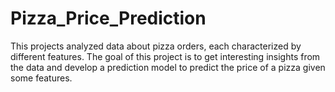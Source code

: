 # Pizza_Price_Prediction

This projects analyzed data about pizza orders, each characterized by different features.
The goal of this project is to get interesting insights from the data and develop a prediction model to predict the price of a pizza given some features.
